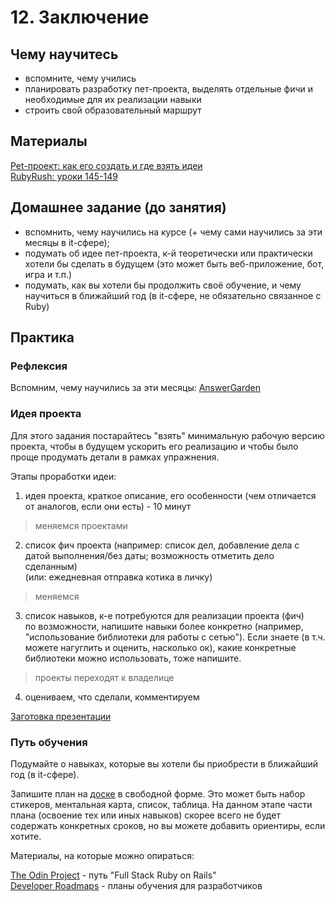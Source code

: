 # 12. Заключение

## Чему научитесь

- вспомните, чему учились
- планировать разработку пет-проекта, выделять отдельные фичи и необходимые для их реализации навыки
- строить свой образовательный маршрут

## Материалы

[Pet-проект: как его создать и где взять идеи](https://practicum.yandex.ru/blog/chto-takoe-pet-proekty-idei-dlya-novichkov/)  
[RubyRush: уроки 145-149](https://rubyrush.ru/steps/)

## Домашнее задание (до занятия)

- вспомнить, чему научились на курсе (+ чему сами научились за эти месяцы в it-сфере);
- подумать об идее пет-проекта, к-й теоретически или практически хотели бы сделать в будущем
  (это может быть веб-приложение, бот, игра и т.п.)
- подумать, как вы хотели бы продолжить своё обучение, и чему научиться в ближайший год (в it-сфере, не обязательно связанное с Ruby)

## Практика

### Рефлексия

Вспомним, чему научились за эти месяцы:
[AnswerGarden](https://answergarden.ch/4236238)  

### Идея проекта

Для этого задания постарайтесь "взять" минимальную рабочую версию проекта, чтобы в будущем ускорить его реализацию и чтобы было проще продумать детали в рамках упражнения.

Этапы проработки идеи:

1) идея проекта, краткое описание, его особенности (чем отличается от аналогов, если они есть) - 10 минут

> меняемся проектами

2) список фич проекта
   (например: список дел, добавление дела с датой выполнения/без даты; возможность отметить дело сделанным)  
   (или: ежедневная отправка котика в личку)  

> меняемся

3) список навыков, к-е потребуются для реализации проекта (фич)  
по возможности, напишите навыки более конкретно (например, "использование библиотеки для работы с сетью"). Если знаете (в т.ч. можете нагуглить и оценить, насколько ок), какие конкретные библиотеки можно использовать, тоже напишите.

> проекты переходят к владелице

4) оцениваем, что сделали, комментируем

[Заготовка презентации](https://docs.google.com/presentation/d/1sM4Snwh6bew9ND7ikxb6Q9ainpIFbulloxEprB3fiYc/edit#slide=id.p)

### Путь обучения

Подумайте о навыках, которые вы хотели бы приобрести в ближайший год (в it-сфере).

Запишите план на [доске](https://sboard.online/boards/0b38164a-6238-42fb-8431-4195fa015191) в свободной форме. Это может быть набор стикеров, ментальная карта, список, таблица. На данном этапе части плана (освоение тех или иных навыков) скорее всего не будет содержать конкретных сроков, но вы можете добавить ориентиры, если хотите.

Материалы, на которые можно опираться:

[The Odin Project](https://www.theodinproject.com/paths/full-stack-ruby-on-rails) - путь "Full Stack Ruby on Rails"  
[Developer Roadmaps](https://roadmap.sh/) - планы обучения для разработчиков  
